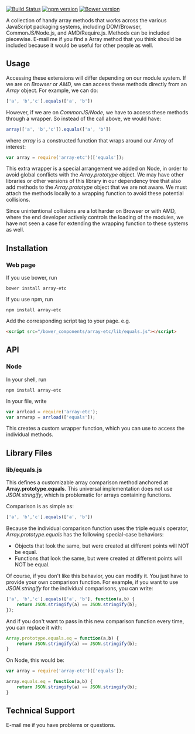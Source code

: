 [![Build Status](https://travis-ci.org/dicksont/array-etc.svg?branch=master)](https://travis-ci.org/dicksont/array-etc)
[![npm version](https://badge.fury.io/js/array-etc.svg)](http://badge.fury.io/js/array-etc)
[![Bower version](https://badge.fury.io/bo/array-etc.svg)](http://badge.fury.io/bo/array-etc)

A collection of handy array methods that works across the various JavaScript packaging systems, including DOM/Browser, CommonJS/Node.js, and AMD/Require.js.
Methods can be included piecewise. E-mail me if you find a Array method that you think should be included because it would be useful for other people as well.

## Usage
Accessing these extensions will differ depending on our module system. If we are on *Browser* or *AMD*, we can access these methods directly from an *Array* object. For example, we can do:

```javascript
['a', 'b','c'].equals(['a', 'b'])
```

However, if we are on *CommonJS/Node*, we have to access these methods through a wrapper. So instead of the call above, we would have:

```javascript
array(['a', 'b','c']).equals(['a', 'b'])
```

where *array* is a constructed function that wraps around our *Array* of interest:

```javascript
var array = require('array-etc')(['equals']);
```

This extra wrapper is a special arrangement we added on Node, in order to avoid global conflicts with the *Array.prototype* object. We may have other libraries or other versions of this library in our dependency tree that also add methods to the *Array.prototype* object that we are not aware. We must attach the methods locally to a wrapping function to avoid these potential collisions.

Since unintentional collisions are a lot harder on Browser or with AMD, where the end developer actively controls the loading of the modules, we have not seen a case for extending the wrapping function to these systems as well.


## Installation
### Web page
If you use bower, run
```
bower install array-etc
```

If you use npm, run
```
npm install array-etc
```

Add the corresponding script tag to your page. e.g.

```html
<script src="/bower_components/array-etc/lib/equals.js"></script>
```


## API

### Node
In your shell, run
```shell
npm install array-etc
```

In your file, write
```javascript
var arrload = require('array-etc');
var arrwrap = arrload(['equals']);
```

This creates a custom wrapper function, which you can use to access the individual methods.

## Library Files

### lib/equals.js
This defines a customizable array comparison method anchored at **Array.prototype.equals**. This universal implementation does not use *JSON.stringify*, which is problematic for arrays containing functions.

Comparison is as simple as:
```javascript
['a', 'b','c'].equals(['a', 'b'])
```

Because the individual comparison function uses the triple equals operator, *Array.prototype.equals* has the following special-case behaviors:
- Objects that look the same, but were created at different points will NOT be equal.
- Functions that look the same, but were created at different points will NOT be equal.

Of course, if you don't like this behavior, you can modify it. You just have to provide your own comparison function. For example, if you want to use *JSON.stringify* for the individual comparisons, you can write:

```javascript
['a', 'b','c'].equals(['a', 'b'], function(a,b) {
    return JSON.stringify(a) == JSON.stringify(b);
});
```

And if you don't want to pass in this new comparison function every time, you can replace it with:

```javascript
Array.prototype.equals.eq = function(a,b) {
    return JSON.stringify(a) == JSON.stringify(b);
}
```

On Node, this would be:

```javascript
var array = require('array-etc')(['equals']);

array.equals.eq = function(a,b) {
    return JSON.stringify(a) == JSON.stringify(b);
}
```


## Technical Support
E-mail me if you have problems or questions.
